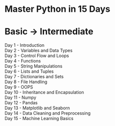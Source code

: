 # Master Python in 15 Days
# Basic → Intermediate
Day 1 - Introduction <br />
Day 2 - Variables and Data Types <br />
Day 3 - Control Flow and Loops <br />
Day 4 - Functions <br />
Day 5 - String Manipulations <br />
Day 6 - Lists and Tuples <br />
Day 7 - Dictionaries and Sets <br />
Day 8 - File Handling <br />
Day 9 - OOPS <br />
Day 10 - Inheritance and Encapsulation <br />
Day 11 - Numpy <br />
Day 12 - Pandas <br />
Day 13 - Matplotlib and Seaborn <br />
Day 14 - Data Cleaning and Preprocessing <br />
Day 15 - Machine Learning Basics <br />
